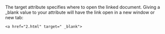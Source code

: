 The target attribute specifies where to open the linked document.
Giving a _blank value to your attribute will have the link open in a new window or new tab:

```
<a href="2.html" target=" _blank">
 ```
